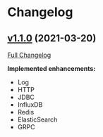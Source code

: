# Changelog

## [v1.1.0](https://github.com/odpf/firehose/releases/tag/1.1.0) (2021-03-20)

[Full Changelog](https://github.com/odpf/firehose/commit/3db9fd4321a83b9b72afe917ac73b16c548fae0b)

**Implemented enhancements:**

- Log
- HTTP
- JDBC
- InfluxDB
- Redis
- ElasticSearch
- GRPC
